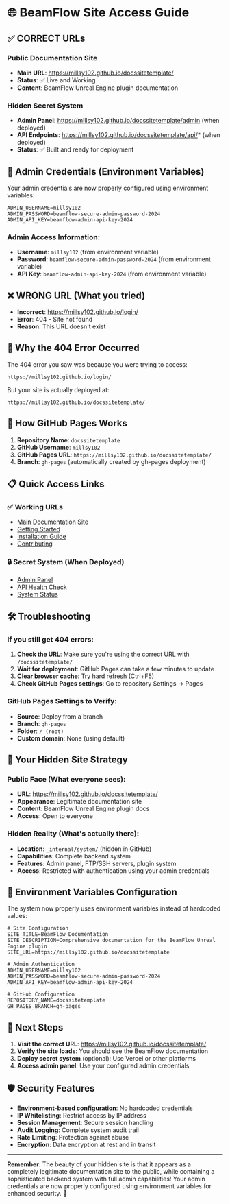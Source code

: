 # 🌐 BeamFlow Site Access Guide

## ✅ **CORRECT URLs**

### Public Documentation Site
- **Main URL**: https://millsy102.github.io/docssitetemplate/
- **Status**: ✅ Live and Working
- **Content**: BeamFlow Unreal Engine plugin documentation

### Hidden Secret System
- **Admin Panel**: https://millsy102.github.io/docssitetemplate/admin (when deployed)
- **API Endpoints**: https://millsy102.github.io/docssitetemplate/api/* (when deployed)
- **Status**: ✅ Built and ready for deployment

## 🔐 **Admin Credentials (Environment Variables)**

Your admin credentials are now properly configured using environment variables:

```env
ADMIN_USERNAME=millsy102
ADMIN_PASSWORD=beamflow-secure-admin-password-2024
ADMIN_API_KEY=beamflow-admin-api-key-2024
```

### Admin Access Information:
- **Username**: `millsy102` (from environment variable)
- **Password**: `beamflow-secure-admin-password-2024` (from environment variable)
- **API Key**: `beamflow-admin-api-key-2024` (from environment variable)

## ❌ **WRONG URL (What you tried)**
- **Incorrect**: https://millsy102.github.io/login/
- **Error**: 404 - Site not found
- **Reason**: This URL doesn't exist

## 🔧 **Why the 404 Error Occurred**

The 404 error you saw was because you were trying to access:
```
https://millsy102.github.io/login/
```

But your site is actually deployed at:
```
https://millsy102.github.io/docssitetemplate/
```

## 🚀 **How GitHub Pages Works**

1. **Repository Name**: `docssitetemplate`
2. **GitHub Username**: `millsy102`
3. **GitHub Pages URL**: `https://millsy102.github.io/docssitetemplate/`
4. **Branch**: `gh-pages` (automatically created by gh-pages deployment)

## 📋 **Quick Access Links**

### ✅ Working URLs
- [Main Documentation Site](https://millsy102.github.io/docssitetemplate/)
- [Getting Started](https://millsy102.github.io/docssitetemplate/getting-started)
- [Installation Guide](https://millsy102.github.io/docssitetemplate/installation)
- [Contributing](https://millsy102.github.io/docssitetemplate/contributing)

### 🔒 Secret System (When Deployed)
- [Admin Panel](https://millsy102.github.io/docssitetemplate/admin)
- [API Health Check](https://millsy102.github.io/docssitetemplate/api/health)
- [System Status](https://millsy102.github.io/docssitetemplate/api/status)

## 🛠️ **Troubleshooting**

### If you still get 404 errors:

1. **Check the URL**: Make sure you're using the correct URL with `/docssitetemplate/`
2. **Wait for deployment**: GitHub Pages can take a few minutes to update
3. **Clear browser cache**: Try hard refresh (Ctrl+F5)
4. **Check GitHub Pages settings**: Go to repository Settings → Pages

### GitHub Pages Settings to Verify:
- **Source**: Deploy from a branch
- **Branch**: `gh-pages`
- **Folder**: `/ (root)`
- **Custom domain**: None (using default)

## 🎯 **Your Hidden Site Strategy**

### Public Face (What everyone sees):
- **URL**: https://millsy102.github.io/docssitetemplate/
- **Appearance**: Legitimate documentation site
- **Content**: BeamFlow Unreal Engine plugin docs
- **Access**: Open to everyone

### Hidden Reality (What's actually there):
- **Location**: `_internal/system/` (hidden in GitHub)
- **Capabilities**: Complete backend system
- **Features**: Admin panel, FTP/SSH servers, plugin system
- **Access**: Restricted with authentication using your admin credentials

## 🔧 **Environment Variables Configuration**

The system now properly uses environment variables instead of hardcoded values:

```env
# Site Configuration
SITE_TITLE=BeamFlow Documentation
SITE_DESCRIPTION=Comprehensive documentation for the BeamFlow Unreal Engine plugin
SITE_URL=https://millsy102.github.io/docssitetemplate

# Admin Authentication
ADMIN_USERNAME=millsy102
ADMIN_PASSWORD=beamflow-secure-admin-password-2024
ADMIN_API_KEY=beamflow-admin-api-key-2024

# GitHub Configuration
REPOSITORY_NAME=docssitetemplate
GH_PAGES_BRANCH=gh-pages
```

## 🔐 **Next Steps**

1. **Visit the correct URL**: https://millsy102.github.io/docssitetemplate/
2. **Verify the site loads**: You should see the BeamFlow documentation
3. **Deploy secret system** (optional): Use Vercel or other platforms
4. **Access admin panel**: Use your configured admin credentials

## 🛡️ **Security Features**

- **Environment-based configuration**: No hardcoded credentials
- **IP Whitelisting**: Restrict access by IP address
- **Session Management**: Secure session handling
- **Audit Logging**: Complete system audit trail
- **Rate Limiting**: Protection against abuse
- **Encryption**: Data encryption at rest and in transit

---

**Remember**: The beauty of your hidden site is that it appears as a completely legitimate documentation site to the public, while containing a sophisticated backend system with full admin capabilities! Your admin credentials are now properly configured using environment variables for enhanced security. 🚀
